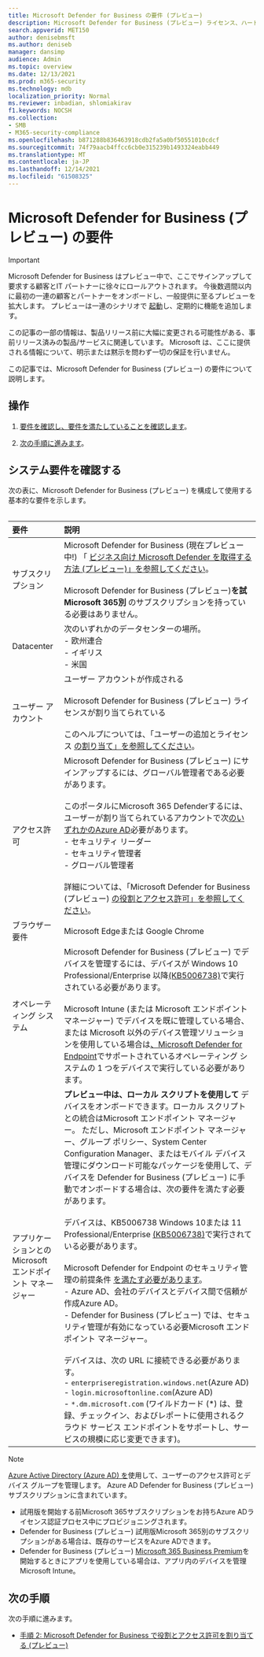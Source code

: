 ```yaml
---
title: Microsoft Defender for Business の要件 (プレビュー)
description: Microsoft Defender for Business (プレビュー) ライセンス、ハードウェア、およびソフトウェア要件
search.appverid: MET150
author: denisebmsft
ms.author: deniseb
manager: dansimp
audience: Admin
ms.topic: overview
ms.date: 12/13/2021
ms.prod: m365-security
ms.technology: mdb
localization_priority: Normal
ms.reviewer: inbadian, shlomiakirav
f1.keywords: NOCSH
ms.collection:
- SMB
- M365-security-compliance
ms.openlocfilehash: b871288b836463918cdb2fa5a0bf50551010cdcf
ms.sourcegitcommit: 74f79aacb4ffcc6cb0e315239b1493324eabb449
ms.translationtype: MT
ms.contentlocale: ja-JP
ms.lasthandoff: 12/14/2021
ms.locfileid: "61508325"
---
```

# <a name="microsoft-defender-for-business-preview-requirements"></a>Microsoft Defender for Business (プレビュー) の要件

> [!IMPORTANT]
> Microsoft Defender for Business はプレビュー中で、ここでサインアップして要求する顧客と[](https://aka.ms/mdb-preview)IT パートナーに徐々にロールアウトされます。 今後数週間以内に最初の一連の顧客とパートナーをオンボードし、一般提供に至るプレビューを拡大します。 プレビューは一連のシナリオで [起動](mdb-tutorials.md#try-these-preview-scenarios)し、定期的に機能を追加します。
> 
> この記事の一部の情報は、製品リリース前に大幅に変更される可能性がある、事前リリース済みの製品/サービスに関連しています。 Microsoft は、ここに提供される情報について、明示または黙示を問わず一切の保証を行いません。 

この記事では、Microsoft Defender for Business (プレビュー) の要件について説明します。

## <a name="what-to-do"></a>操作

1. [要件を確認し、要件を満たしていることを確認します](#review-the-requirements)。

2. [次の手順に進みます](#next-steps)。

## <a name="review-the-requirements"></a>システム要件を確認する

次の表に、Microsoft Defender for Business (プレビュー) を構成して使用する基本的な要件を示します。 <br/><br/>

| 要件 | 説明 |
|:---|:---|
| サブスクリプション | Microsoft Defender for Business (現在プレビュー中!) 「 [ビジネス向け Microsoft Defender を取得する方法 (プレビュー)」を参照してください](get-defender-business.md)。<br/><br/>Microsoft Defender for Business (プレビュー)**を試Microsoft 365別** のサブスクリプションを持っている必要はありません。 |
| Datacenter | 次のいずれかのデータセンターの場所。 <br/>- 欧州連合 <br/>- イギリス <br/>- 米国 |
| ユーザー アカウント | ユーザー アカウントが作成される<br/><br/>Microsoft Defender for Business (プレビュー) ライセンスが割り当てられている <br/><br/>このヘルプについては、「ユーザーの追加とライセンス [の割り当て」を参照してください](../../admin/add-users/add-users.md)。 |
| アクセス許可  | Microsoft Defender for Business (プレビュー) にサインアップするには、グローバル管理者である必要があります。<br/><br/>このポータルにMicrosoft 365 Defenderするには、ユーザーが割り当てられているアカウントで次[のいずれかのAzure AD](mdb-roles-permissions.md)必要があります。 <br/>- セキュリティ リーダー<br/>- セキュリティ管理者<br/>- グローバル管理者<br/><br/>詳細については、「Microsoft Defender for Business (プレビュー) [の役割とアクセス許可」を参照してください](mdb-roles-permissions.md)。 |
| ブラウザー要件 | Microsoft Edgeまたは Google Chrome |
| オペレーティング システム | Microsoft Defender for Business (プレビュー) でデバイスを管理するには、デバイスが Windows 10 Professional/Enterprise 以降[(KB5006738)](https://support.microsoft.com/topic/october-26-2021-kb5006738-os-builds-19041-1320-19042-1320-and-19043-1320-preview-ccbce6bf-ae00-4e66-9789-ce8e7ea35541)で実行されている必要があります。 <br/><br/>Microsoft Intune (または Microsoft エンドポイント マネージャー) でデバイスを既に管理している場合、または Microsoft 以外のデバイス管理ソリューションを使用している場合は[、Microsoft Defender for Endpoint](../defender-endpoint/minimum-requirements.md)でサポートされているオペレーティング システムの 1 つをデバイスで実行している必要があります。 |
| アプリケーションとのMicrosoft エンドポイント マネージャー  |  **プレビュー中は、ローカル スクリプトを使用して** デバイスをオンボードできます。ローカル スクリプトとの統合はMicrosoft エンドポイント マネージャー。 ただし、Microsoft エンドポイント マネージャー、グループ ポリシー、System Center Configuration Manager、またはモバイル デバイス管理にダウンロード可能なパッケージを使用して、デバイスを Defender for Business (プレビュー) に手動でオンボードする場合は、次の要件を満たす必要があります。 <br/><br/>デバイスは、KB5006738 Windows 10または 11 Professional/Enterprise [(KB5006738)](https://support.microsoft.com/topic/october-26-2021-kb5006738-os-builds-19041-1320-19042-1320-and-19043-1320-preview-ccbce6bf-ae00-4e66-9789-ce8e7ea35541)で実行されている必要があります。 <br/><br/>Microsoft Defender for Endpoint のセキュリティ管理の前提条件 [を満たす必要があります](/mem/intune/protect/mde-security-integration)。<br/>- Azure AD、会社のデバイスとデバイス間で信頼が作成Azure AD。 <br/>- Defender for Business (プレビュー) では、セキュリティ管理が有効になっている必要Microsoft エンドポイント マネージャー。<br/><br/>デバイスは、次の URL に接続できる必要があります。<br/>- `enterpriseregistration.windows.net`(Azure AD)<br/>- `login.microsoftonline.com`(Azure AD)<br/>- `*.dm.microsoft.com` (ワイルドカード (*) は、登録、チェックイン、およびレポートに使用されるクラウド サービス エンドポイントをサポートし、サービスの規模に応じ変更できます)。 |

> [!NOTE]
> [Azure Active Directory (Azure AD) を](/azure/active-directory/fundamentals/active-directory-whatis)使用して、ユーザーのアクセス許可とデバイス グループを管理します。 Azure AD Defender for Business (プレビュー) サブスクリプションに含まれています。 
> - 試用版を開始する前Microsoft 365サブスクリプションをお持ちAzure ADライセンス認証プロセス中にプロビジョニングされます。 
> - Defender for Business (プレビュー) 試用版Microsoft 365別のサブスクリプションがある場合は、既存のサービスをAzure ADできます。 
> - Defender for Business (プレビュー) [Microsoft 365 Business Premium](../../business/index.yml)を開始するときにアプリを使用している場合は、アプリ内のデバイスを管理Microsoft Intune。 

## <a name="next-steps"></a>次の手順

次の手順に進みます。

- [手順 2: Microsoft Defender for Business で役割とアクセス許可を割り当てる (プレビュー)](mdb-roles-permissions.md) 
 